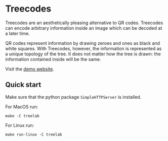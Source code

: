 # Treecodes

Treecodes are an aesthetically pleasing alternative to QR codes. Treecodes can encode arbitrary information inside an image which can be decoded at a later time.

QR codes represent information by drawing zeroes and ones as black and white squares. With Treecodes, however, the information is represented as a unique topology of the tree. It does not matter how the tree is drawn: the information contained inside will be the same.

Visit the [demo website](https://www.maida.me/treecode).

## Quick start

Make sure that the python package `SimpleHTTPServer` is installed.

For MacOS run:
```
make -C treelab
```

For Linux run:
```
make run-linux -C treelab
```
